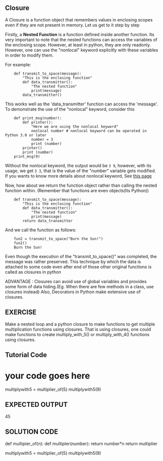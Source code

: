 Closure
-------

A Closure is a function object that remembers values in enclosing scopes even if they are not present in memory. Let us get to it step by step

Firstly, a **Nested Function** is a function defined inside another function. Its very important to note that the nested functions can access the variables of the enclosing scope. However, at least in python, they are only readonly. However, one can use the "nonlocal" keyword explicitly with these variables in order to modify them.

For example:

		def transmit_to_space(message):
			"This is the enclosing function"
			def data_transmitter():
				"The nested function"
				print(message)
			data_transmitter()

This works well as the 'data_transmitter' function can access the 'message'. To demonstrate the use of the "nonlocal" keyword, consider this

		def print_msg(number):
			def printer():
				"Here we are using the nonlocal keyword"
				nonlocal number # nonlocal keyword can be operated in Python 3.0 or later
				number = 3
				print (number)
			printer()
			print (number)
		print_msg(9)   

Without the nonlocal keyword, the output would be `3 9`, however, with its usage, we get `3 3`, that is the value of the "number" variable gets modified.
If you wants to know more details about nonlocal keyword, See [this page](http://stackoverflow.com/questions/1261875/python-nonlocal-statement)

Now, how about we return the function object rather than calling the nested function within. (Remember that functions are even objects(Its Python))

		def transmit_to_space(message):
			"This is the enclosing function"
			def data_transmitter():
				"The nested function"
				print(message)
			return data_transmitter

And we call the function as follows:

		fun2 = transmit_to_space("Burn the Sun!")
		fun2()
		Burn the Sun!

Even though the execution of the "transmit_to_space()" was completed, the message was rather preserved. This technique by which the data is attached to some code even after end of those other original functions is called as closures in python

ADVANTAGE : Closures can avoid use of global variables and provides some form of data hiding.(Eg. When there are few methods in a class, use closures instead)
			Also, Decorators in Python make extensive use of closures.

EXERCISE
--------

Make a nested loop and a python closure to make functions to get multiple multiplication functions using closures. That is using closures, one could make functions to create multiply_with_5() or multiply_with_4() functions using closures.

Tutorial Code
-------------
# your code goes here

multiplywith5 = multiplier_of(5)
multiplywith5(9)

EXPECTED OUTPUT
---------------

45

SOLUTION CODE
-------------

def multipier_of(n):
	def multipler(number):
		return number*n
	return multiplier

multiplywith5 = multiplier_of(5)
multiplywith5(9)
